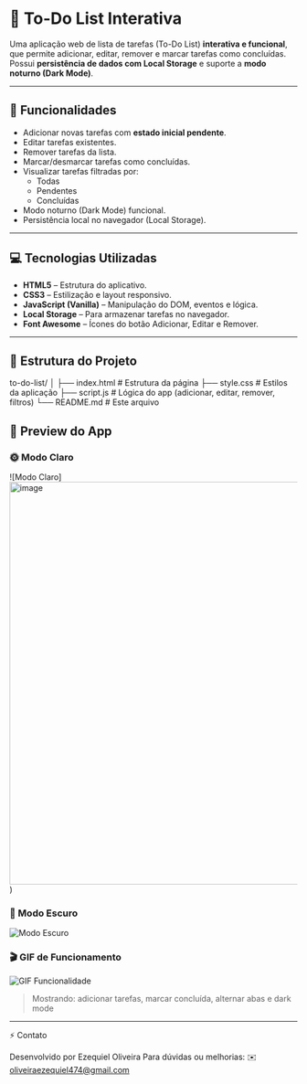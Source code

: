 # 📝 To-Do List Interativa

Uma aplicação web de lista de tarefas (To-Do List) **interativa e funcional**, que permite adicionar, editar, remover e marcar tarefas como concluídas.  
Possui **persistência de dados com Local Storage** e suporte a **modo noturno (Dark Mode)**.  

---

## 🌟 Funcionalidades

- Adicionar novas tarefas com **estado inicial pendente**.
- Editar tarefas existentes.
- Remover tarefas da lista.
- Marcar/desmarcar tarefas como concluídas.
- Visualizar tarefas filtradas por:
  - Todas
  - Pendentes
  - Concluídas
- Modo noturno (Dark Mode) funcional.
- Persistência local no navegador (Local Storage).

---

## 💻 Tecnologias Utilizadas

- **HTML5** – Estrutura do aplicativo.
- **CSS3** – Estilização e layout responsivo.
- **JavaScript (Vanilla)** – Manipulação do DOM, eventos e lógica.
- **Local Storage** – Para armazenar tarefas no navegador.
- **Font Awesome** – Ícones do botão Adicionar, Editar e Remover.

---

## 🚀 Estrutura do Projeto

to-do-list/
│
├── index.html # Estrutura da página
├── style.css # Estilos da aplicação
├── script.js # Lógica do app (adicionar, editar, remover, filtros)
└── README.md # Este arquivo

## 📸 Preview do App

### 🌞 Modo Claro
![Modo Claro]<img width="1240" height="705" alt="image" src="https://github.com/user-attachments/assets/e64be4db-df0c-4e5b-988c-35f142e1f899" />
)

### 🌙 Modo Escuro
![Modo Escuro](<img width="1101" height="628" alt="image" src="https://github.com/user-attachments/assets/17bdca90-0a5c-4058-9d53-222ad169cb31" />
)

### 🎬 GIF de Funcionamento
![GIF Funcionalidade](https://i.imgur.com/ExemploGif.gif)
> Mostrando: adicionar tarefas, marcar concluída, alternar abas e dark mode

---
⚡ Contato

Desenvolvido por Ezequiel Oliveira
Para dúvidas ou melhorias: ✉️ oliveiraezequiel474@gmail.com
